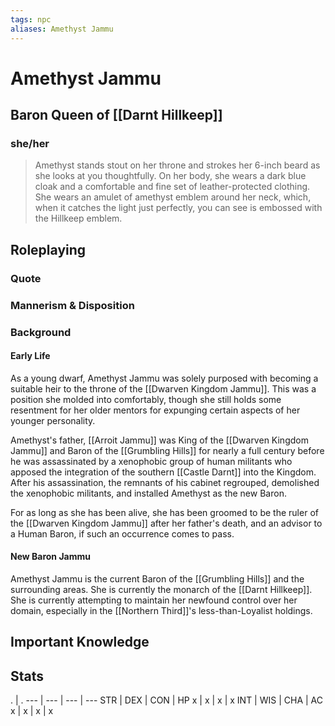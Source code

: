 ```yaml
---
tags: npc
aliases: Amethyst Jammu
---
```

# Amethyst Jammu
## Baron Queen of [[Darnt Hillkeep]]
### she/her

> Amethyst stands stout on her throne and strokes her 6-inch beard as she looks at you thoughtfully. On her body, she wears a dark blue cloak and a comfortable and fine set of leather-protected clothing. She wears an amulet of amethyst emblem around her neck, which, when it catches the light just perfectly, you can see is embossed with the Hillkeep emblem.

## Roleplaying
### Quote

### Mannerism & Disposition

### Background
#### Early Life

As a young dwarf, Amethyst Jammu was solely purposed with becoming a suitable heir to the throne of the [[Dwarven Kingdom Jammu]]. This was a position she molded into comfortably, though she still holds some resentment for her older mentors for expunging certain aspects of her younger personality.

Amethyst's father, [[Arroit Jammu]] was King of the [[Dwarven Kingdom Jammu]] and Baron of the [[Grumbling Hills]] for nearly a full century before he was assassinated by a xenophobic group of human militants who apposed the integration of the southern [[Castle Darnt]] into the Kingdom. After his assassination, the remnants of his cabinet regrouped, demolished the xenophobic militants, and installed Amethyst as the new Baron. 

For as long as she has been alive, she has been groomed to be the ruler of the [[Dwarven Kingdom Jammu]] after her father's death, and an advisor to a Human Baron, if such an occurrence comes to pass.

#### New Baron Jammu

Amethyst Jammu is the current Baron of the [[Grumbling Hills]] and the surrounding areas. She is currently the monarch of the [[Darnt Hillkeep]]. She is currently attempting to maintain her newfound control over her domain, especially in the [[Northern Third]]'s less-than-Loyalist holdings.

## Important Knowledge


## Stats
. | . 
--- | --- | --- | ---
STR | DEX | CON | HP
x | x | x | x
INT | WIS | CHA | AC
x | x | x | x